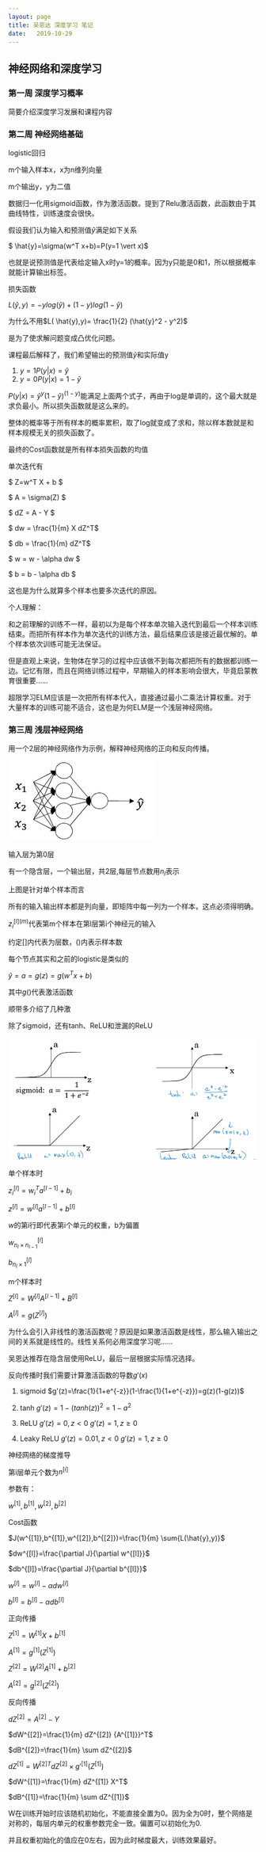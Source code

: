 ```yaml
---
layout: page
title: 吴恩达 深度学习 笔记
date:   2019-10-29
---
```


## 神经网络和深度学习

### 第一周 深度学习概率

简要介绍深度学习发展和课程内容

### 第二周 神经网络基础

logistic回归

m个输入样本x，x为n维列向量

m个输出y，y为二值

数据归一化用sigmoid函数，作为激活函数。提到了Relu激活函数，此函数由于其曲线特性，训练速度会很快。

假设我们认为输入和预测值$\hat{y}$满足如下关系

$ \hat{y}=\sigma(w^T x+b)=P(y=1 \vert x)$

也就是说预测值是代表给定输入x时y=1的概率。因为y只能是0和1，所以根据概率就能计算输出标签。

损失函数

$L( \hat{y},y)=-ylog(\hat{y}) + (1-y)log(1-\hat{y})$

为什么不用$L( \hat{y},y)= \frac{1}{2} (\hat{y}^2 - y^2)$

是为了使求解问题变成凸优化问题。

课程最后解释了，我们希望输出的预测值$\hat{y}$和实际值y

1. $y=1 P(y \vert x)=\hat{y}$
2. $y=0 P(y \vert x)=1-\hat{y}$

$P(y \vert x)=\hat{y}^y(1-\hat{y})^{(1-y)}$能满足上面两个式子，再由于log是单调的，这个最大就是求负最小。所以损失函数就是这么来的。

整体的概率等于所有样本的概率累积，取了log就变成了求和，除以样本数就是和样本规模无关的损失函数了。

最终的Cost函数就是所有样本损失函数的均值

单次迭代有

$ Z=w^T X + b $

$ A = \sigma(Z) $

$ dZ = A - Y $

$ dw = \frac{1}{m} X dZ^T$

$ db = \frac{1}{m} dZ^T$

$ w = w - \alpha dw $

$ b = b - \alpha db $

这也是为什么就算多个样本也要多次迭代的原因。


个人理解：

和之前理解的训练不一样，最初以为是每个样本单次输入迭代到最后一个样本训练结束。而把所有样本作为单次迭代的训练方法，最后结果应该是接近最优解的。单个样本依次训练可能无法保证。

但是直观上来说，生物体在学习的过程中应该做不到每次都把所有的数据都训练一边。记忆有限，而且在网络训练过程中，早期输入的样本影响会很大，毕竟启蒙教育很重要……

超限学习ELM应该是一次把所有样本代入，直接通过最小二乘法计算权重。对于大量样本的训练可能不适合，这也是为何ELM是一个浅层神经网络。

### 第三周 浅层神经网络

用一个2层的神经网络作为示例，解释神经网络的正向和反向传播。

![2层神经网络](../pic/deeplearning_AndrewNg/2层神经网络.png)

输入层为第0层

有一个隐含层，一个输出层，共2层,每层节点数用$n_l$表示

上图是针对单个样本而言

所有的输入输出样本都是列向量，即矩阵中每一列为一个样本，这点必须得明确。

$z^{[l] (m)}_i$代表第m个样本在第l层第i个神经元的输入

约定[]内代表为层数，()内表示样本数

每个节点其实和之前的logistic是类似的

$\hat{y}=a=g(z)=g(w^T x+b)$

其中$g()$代表激活函数

顺带多介绍了几种激

除了sigmoid，还有tanh、ReLU和泄漏的ReLU

![4种激活函数曲线](../pic/deeplearning_AndrewNg/4种激活函数曲线.png)

单个样本时

$z^{[l]}_i=w^T_i a^{[l-1]}+b_i$

$z^{[l]}=w^{[l]} a^{[l-1]}+b^{[l]}$

$w$的第i行即代表第i个单元的权重，b为偏置

$w^{[l]}_{n_l \times n_{l-1}}$

$b^{[l]}_{n_l \times 1}$

m个样本时

$Z^{[l]}=W^{[l]}A^{[l-1]}+B^{[l]}$

$A^{[l]}=g(Z^{[l]})$


为什么会引入非线性的激活函数呢？原因是如果激活函数是线性，那么输入输出之间的关系就是线性的。线性关系何必用深度学习呢……

吴恩达推荐在隐含层使用ReLU，最后一层根据实际情况选择。

反向传播时我们需要计算激活函数的导数$g'(x)$

1. sigmoid
$g'(z)=\frac{1}{1+e^{-z}}(1-\frac{1}{1+e^{-z}})=g(z)(1-g(z))$

2. tanh
$g'(z)=1-(tanh(z))^2=1-a^2$

3. ReLU
$g'(z)=0, z<0$
$g'(z)=1, z \geq 0$

4. Leaky ReLU
$g'(z)=0.01, z<0$
$g'(z)=1 , z \geq 0$

神经网络的梯度推导

第i层单元个数为$n^{[i]}$

参数有：

$w^{[1]},b^{[1]},w^{[2]},b^{[2]}$

Cost函数

$J(w^{[1]},b^{[1]},w^{[2]},b^{[2]})=\frac{1}{m} \sum{L(\hat{y},y)}$

$dw^{[l]}=\frac{\partial J}{\partial w^{[l]}}$

$db^{[l]}=\frac{\partial J}{\partial b^{[l]}}$

$w^{[l]}=w^{[l]} - \alpha dw^{[l]}$

$b^{[l]}=b^{[l]} - \alpha db^{[l]}$

正向传播

$Z^{[1]}=W^{[1]}X+b^{[1]}$

$A^{[1]}=g^{[1]}(Z^{[1]})$

$Z^{[2]}=W^{[2]}A^{[1]}+b^{[2]}$

$A^{[2]}=g^{[2]}(Z^{[2]})$

反向传播

$dZ^{[2]}=A^{[2]}-Y$

$dW^{[2]}=\frac{1}{m} dZ^{[2]} {A^{[1]}}^T$

$dB^{[2]}=\frac{1}{m} \sum dZ^{[2]}$

$dZ^{[1]} = {W^{[2]}}^T dZ^{[2]} \times g'^{[1]}(Z^{[1]})$

$dW^{[1]}=\frac{1}{m} dZ^{[1]} X^T$

$dB^{[1]}=\frac{1}{m} \sum dZ^{[1]}$

W在训练开始时应该随机初始化，不能直接全置为0。因为全为0时，整个网络是对称的，每层内单元的权重参数完全一致。偏置可以初始化为0.

并且权重初始化的值应在0左右，因为此时梯度最大，训练效果最好。
